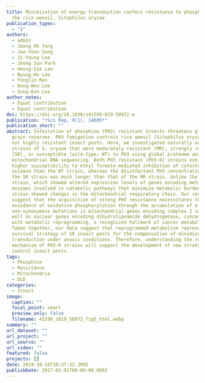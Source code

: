 ```yaml
---
title: Minimization of energy transduction confers resistance to phosphine in
  the rice weevil, Sitophilus oryzae
publication_types:
  - "2"
authors:
  - admin
  - Jeong Oh Yang
  - Jae-Yoon Sung
  - Ji-Young Lee
  - Jeong Sun Park
  - Heung-Sik Lee
  - Byung-Ho Lee
  - Yonglin Ren
  - Dong-Woo Lee
  - Sung-Eun Lee
author_notes:
  - Equal contribution
  - Equal contribution
doi: https://doi.org/10.1038/s41598-019-50972-w
publication: "*Sci Rep, 9(1), 14605*"
publication_short: ""
abstract: Infestation of phosphine (PH3) resistant insects threatens global
  grain reserves. PH3 fumigation controls rice weevil (Sitophilus oryzae) but
  not highly resistant insect pests. Here, we investigated naturally occurring
  strains of S. oryzae that were moderately resistant (MR), strongly resistant
  (SR), or susceptible (wild-type; WT) to PH3 using global proteome analysis and
  mitochondrial DNA sequencing. Both PH3 resistant (PH3-R) strains exhibited
  higher susceptibility to ethyl formate-mediated inhibition of cytochrome c
  oxidase than the WT strain, whereas the disinfectant PH3 concentration time of
  the SR strain was much longer than that of the MR strain. Unlike the MR
  strain, which showed altered expression levels of genes encoding metabolic
  enzymes involved in catabolic pathways that minimize metabolic burden, the SR
  strain showed changes in the mitochondrial respiratory chain. Our results
  suggest that the acquisition of strong PH3 resistance necessitates the
  avoidance of oxidative phosphorylation through the accumulation of a few
  non-synonymous mutations in mitochondrial genes encoding complex I subunits as
  well as nuclear genes encoding dihydrolipoamide dehydrogenase, concomitant
  with metabolic reprogramming, a recognized hallmark of cancer metabolism.
  Taken together, our data suggest that reprogrammed metabolism represents a
  survival strategy of SR insect pests for the compensation of minimized energy
  transduction under anoxic conditions. Therefore, understanding the resistance
  mechanism of PH3-R strains will support the development of new strategies to
  control insect pests.
tags:
  - Phosphine
  - Resistance
  - Mitochondria
  - DLD
categories:
  - Insect
image:
  caption: ""
  focal_point: smart
  preview_only: false
  filename: 41598_2019_50972_fig5_html.webp
summary: ""
url_dataset: ""
url_project: ""
url_source: ""
url_video: ""
featured: false
projects: []
date: 2019-10-10T10:37:32.399Z
publishDate: 2017-01-01T00:00:00.000Z
---
```

